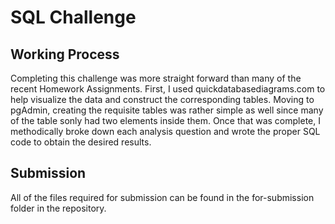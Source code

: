 # SQL Challenge

## Working Process

Completing this challenge was more straight forward than many of the recent Homework Assignments. First, I used quickdatabasediagrams.com to help visualize the data and construct the corresponding tables. Moving to pgAdmin, creating the requisite tables was rather simple as well since many of the table sonly had two elements inside them. Once that was complete, I methodically broke down each analysis question and wrote the proper SQL code to obtain the desired results. 

## Submission

All of the files required for submission can be found in the for-submission folder in the repository. 